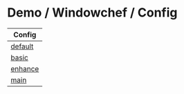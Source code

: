 

# Demo / Windowchef / Config

| Config |
| --- |
| [default](default) |
| [basic](basic) |
| [enhance](enhance) |
| [main](main) |
